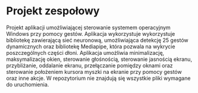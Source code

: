 # Projekt zespołowy
Projekt aplikacji umożliwiającej sterowanie systemem operacyjnym Windows przy pomocy gestów. Aplikacja wykorzystuje wykorzystuje bibliotekę zawierającą sieć neuronową, umożliwiająca detekcję 25 gestów dynamicznych oraz bibliotekę Mediapipe, która pozwala na wykrycie poszczególnych części dłoni. Aplikacja umożliwia minimalizację, maksymalizację okien, sterowanie głośnością, sterowanie jasnością ekranu, przybliżanie, oddalanie ekranu, przełączanie pomiędzy oknami oraz sterowanie położeniem kursora myszki na ekranie przy pomocy gestów oraz inne akcje. W repozytorium nie znajdują się wszystkie pliki wymagane do uruchomienia.
